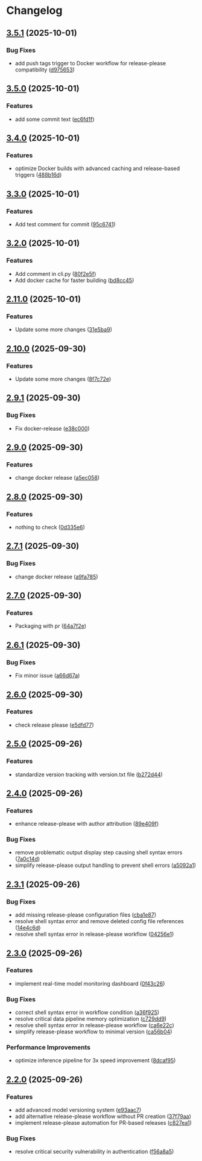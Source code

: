 # Changelog

## [3.5.1](https://github.com/thaki-yakhyo/release-log/compare/v3.5.0...v3.5.1) (2025-10-01)


### Bug Fixes

* add push tags trigger to Docker workflow for release-please compatibility ([d975653](https://github.com/thaki-yakhyo/release-log/commit/d97565368e393c0d2198862b00491016a26e5e76))

## [3.5.0](https://github.com/thaki-yakhyo/release-log/compare/v3.4.0...v3.5.0) (2025-10-01)


### Features

* add some commit text ([ec6fd1f](https://github.com/thaki-yakhyo/release-log/commit/ec6fd1f22cdce48738d2ef6beae7a6fb0f801ec6))

## [3.4.0](https://github.com/thaki-yakhyo/release-log/compare/v3.3.0...v3.4.0) (2025-10-01)


### Features

* optimize Docker builds with advanced caching and release-based triggers ([488b16d](https://github.com/thaki-yakhyo/release-log/commit/488b16d5e5279d35442848da5e498b342b3e284d))

## [3.3.0](https://github.com/thaki-yakhyo/release-log/compare/v3.2.0...v3.3.0) (2025-10-01)


### Features

* Add test comment for commit ([95c6741](https://github.com/thaki-yakhyo/release-log/commit/95c6741515a8f98b400f26a3cc63fc4494fbdaa3))

## [3.2.0](https://github.com/thaki-yakhyo/release-log/compare/v3.1.0...v3.2.0) (2025-10-01)


### Features

* Add comment in cli.py ([80f2e5f](https://github.com/thaki-yakhyo/release-log/commit/80f2e5f090a27eb61218279e3933b063ba37a85b))
* Add docker cache for faster building ([bd8cc45](https://github.com/thaki-yakhyo/release-log/commit/bd8cc4546c31d7d7fc02eea040182b0eac303e65))

## [2.11.0](https://github.com/thaki-yakhyo/release-log/compare/v2.10.0...v2.11.0) (2025-10-01)


### Features

* Update some more changes ([31e5ba9](https://github.com/thaki-yakhyo/release-log/commit/31e5ba9b26b6fd45b156e5ca7cb0c57f7aa3c111))

## [2.10.0](https://github.com/thaki-yakhyo/release-log/compare/v2.9.1...v2.10.0) (2025-09-30)


### Features

* Update some more changes ([8f7c72e](https://github.com/thaki-yakhyo/release-log/commit/8f7c72ead46b41083f4d49c073b9f203eaf27c48))

## [2.9.1](https://github.com/thaki-yakhyo/release-log/compare/v2.9.0...v2.9.1) (2025-09-30)


### Bug Fixes

* Fix docker-release ([e38c000](https://github.com/thaki-yakhyo/release-log/commit/e38c00055a624e11de9657a17292971362c1a213))

## [2.9.0](https://github.com/thaki-yakhyo/release-log/compare/v2.8.0...v2.9.0) (2025-09-30)


### Features

* change docker release ([a5ec058](https://github.com/thaki-yakhyo/release-log/commit/a5ec0584f9dd9ac799c891c178bbe279daa338e7))

## [2.8.0](https://github.com/thaki-yakhyo/release-log/compare/v2.7.1...v2.8.0) (2025-09-30)


### Features

* nothing to check ([0d335e6](https://github.com/thaki-yakhyo/release-log/commit/0d335e6a246f50e4372843d5561f3254d2b0d998))

## [2.7.1](https://github.com/thaki-yakhyo/release-log/compare/v2.7.0...v2.7.1) (2025-09-30)


### Bug Fixes

* change docker release ([a9fa785](https://github.com/thaki-yakhyo/release-log/commit/a9fa785bce22202ce8425ddbbcf1f169c6a6d027))

## [2.7.0](https://github.com/thaki-yakhyo/release-log/compare/v2.6.1...v2.7.0) (2025-09-30)


### Features

* Packaging with pr ([64a7f2e](https://github.com/thaki-yakhyo/release-log/commit/64a7f2e47992a56ec319df5062cc45fd0b801782))

## [2.6.1](https://github.com/thaki-yakhyo/release-log/compare/v2.6.0...v2.6.1) (2025-09-30)


### Bug Fixes

* Fix minor issue ([a66d67a](https://github.com/thaki-yakhyo/release-log/commit/a66d67a18f55c22f997993d22dfe510afa13a227))

## [2.6.0](https://github.com/thaki-yakhyo/release-log/compare/v2.5.2...v2.6.0) (2025-09-30)


### Features

* check release please ([e5dfd77](https://github.com/thaki-yakhyo/release-log/commit/e5dfd7715a54bd06292739100fdaece20e70c61c))

## [2.5.0](https://github.com/thaki-yakhyo/release-log/compare/v2.4.0...v2.5.0) (2025-09-26)


### Features

* standardize version tracking with version.txt file ([b272d44](https://github.com/thaki-yakhyo/release-log/commit/b272d4462868775d344a20db0c760d5bff213612))

## [2.4.0](https://github.com/thaki-yakhyo/release-log/compare/v2.3.1...v2.4.0) (2025-09-26)


### Features

* enhance release-please with author attribution ([89e409f](https://github.com/thaki-yakhyo/release-log/commit/89e409face00877b7e83b8f963e6bbe0c8849080))


### Bug Fixes

* remove problematic output display step causing shell syntax errors ([7a0c14d](https://github.com/thaki-yakhyo/release-log/commit/7a0c14de904e39ac67dcdfe6bc89d313357326d6))
* simplify release-please output handling to prevent shell errors ([a5092a1](https://github.com/thaki-yakhyo/release-log/commit/a5092a1cc89ac6d8634d593c72264bd74cb65c36))

## [2.3.1](https://github.com/thaki-yakhyo/release-log/compare/v2.3.0...v2.3.1) (2025-09-26)


### Bug Fixes

* add missing release-please configuration files ([cba1e87](https://github.com/thaki-yakhyo/release-log/commit/cba1e871d70ed5b9037a0aaa52289a8df8891632))
* resolve shell syntax error and remove deleted config file references ([14e4c6d](https://github.com/thaki-yakhyo/release-log/commit/14e4c6df19a5c9d03fa912d9cea980e56f4323a6))
* resolve shell syntax error in release-please workflow ([04256e1](https://github.com/thaki-yakhyo/release-log/commit/04256e1881342def251a9d54ee49d8b8c1007ed8))

## [2.3.0](https://github.com/thaki-yakhyo/release-log/compare/v2.2.0...v2.3.0) (2025-09-26)


### Features

* implement real-time model monitoring dashboard ([0f43c26](https://github.com/thaki-yakhyo/release-log/commit/0f43c26e09e89b3164f2ff48816c1c97f88fbfe9))


### Bug Fixes

* correct shell syntax error in workflow condition ([a36f925](https://github.com/thaki-yakhyo/release-log/commit/a36f925211576115f21c38ca753d97ce1f661ab4))
* resolve critical data pipeline memory optimization ([c729dd9](https://github.com/thaki-yakhyo/release-log/commit/c729dd9d1d1ecf1b0b16af2aae814b43a6ba7092))
* resolve shell syntax error in release-please workflow ([ca6e22c](https://github.com/thaki-yakhyo/release-log/commit/ca6e22c3547c4a0e14cc978d6a62528e3bf464e6))
* simplify release-please workflow to minimal version ([ca56b04](https://github.com/thaki-yakhyo/release-log/commit/ca56b045136a165c8f02b3a3381e4dd4bbd9016b))


### Performance Improvements

* optimize inference pipeline for 3x speed improvement ([8dcaf95](https://github.com/thaki-yakhyo/release-log/commit/8dcaf95b3ed100d0d8b86a118ea5b151794437f6))

## [2.2.0](https://github.com/thaki-yakhyo/release-log/compare/v2.1.0...v2.2.0) (2025-09-26)


### Features

* add advanced model versioning system ([e93aac7](https://github.com/thaki-yakhyo/release-log/commit/e93aac73067c688839e5d868a5d40055de534e6d))
* add alternative release-please workflow without PR creation ([37f79aa](https://github.com/thaki-yakhyo/release-log/commit/37f79aa9669a20d94dd8c11fde895e52ff680009))
* implement release-please automation for PR-based releases ([c827ea1](https://github.com/thaki-yakhyo/release-log/commit/c827ea1438402d4ee6050a0982a1fbf6d1d39d68))


### Bug Fixes

* resolve critical security vulnerability in authentication ([f56a8a5](https://github.com/thaki-yakhyo/release-log/commit/f56a8a52d0d3fc2514b3667ac54eabaa28b7f5d7))
